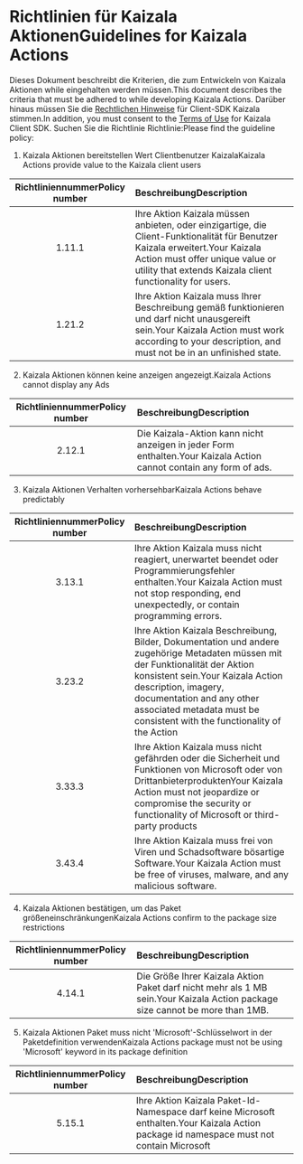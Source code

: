 # <a name="guidelines-for-kaizala-actions"></a><span data-ttu-id="7f3f5-101">Richtlinien für Kaizala Aktionen</span><span class="sxs-lookup"><span data-stu-id="7f3f5-101">Guidelines for Kaizala Actions</span></span>

<span data-ttu-id="7f3f5-102">Dieses Dokument beschreibt die Kriterien, die zum Entwickeln von Kaizala Aktionen while eingehalten werden müssen.</span><span class="sxs-lookup"><span data-stu-id="7f3f5-102">This document describes the criteria that must be adhered to while developing Kaizala Actions.</span></span> <span data-ttu-id="7f3f5-103">Darüber hinaus müssen Sie die [Rechtlichen Hinweise]() für Client-SDK Kaizala stimmen.</span><span class="sxs-lookup"><span data-stu-id="7f3f5-103">In addition, you must consent to the [Terms of Use]() for Kaizala Client SDK.</span></span> <span data-ttu-id="7f3f5-104">Suchen Sie die Richtlinie Richtlinie:</span><span class="sxs-lookup"><span data-stu-id="7f3f5-104">Please find the guideline policy:</span></span>

1.  <span data-ttu-id="7f3f5-105">Kaizala Aktionen bereitstellen Wert Clientbenutzer Kaizala</span><span class="sxs-lookup"><span data-stu-id="7f3f5-105">Kaizala Actions provide value to the Kaizala client users</span></span>

| <span data-ttu-id="7f3f5-106">Richtliniennummer</span><span class="sxs-lookup"><span data-stu-id="7f3f5-106">Policy number</span></span> | <span data-ttu-id="7f3f5-107">Beschreibung</span><span class="sxs-lookup"><span data-stu-id="7f3f5-107">Description</span></span> |
| :---: | :--- |
|<span data-ttu-id="7f3f5-108">1.1</span><span class="sxs-lookup"><span data-stu-id="7f3f5-108">1.1</span></span>|<span data-ttu-id="7f3f5-109">Ihre Aktion Kaizala müssen anbieten, oder einzigartige, die Client-Funktionalität für Benutzer Kaizala erweitert.</span><span class="sxs-lookup"><span data-stu-id="7f3f5-109">Your Kaizala Action must offer unique value or utility that extends Kaizala client functionality for users.</span></span>|
|<span data-ttu-id="7f3f5-110">1.2</span><span class="sxs-lookup"><span data-stu-id="7f3f5-110">1.2</span></span>|<span data-ttu-id="7f3f5-111">Ihre Aktion Kaizala muss Ihrer Beschreibung gemäß funktionieren und darf nicht unausgereift sein.</span><span class="sxs-lookup"><span data-stu-id="7f3f5-111">Your Kaizala Action must work according to your description, and must not be in an unfinished state.</span></span>|

2.  <span data-ttu-id="7f3f5-112">Kaizala Aktionen können keine anzeigen angezeigt.</span><span class="sxs-lookup"><span data-stu-id="7f3f5-112">Kaizala Actions cannot display any Ads</span></span>

| <span data-ttu-id="7f3f5-113">Richtliniennummer</span><span class="sxs-lookup"><span data-stu-id="7f3f5-113">Policy number</span></span> | <span data-ttu-id="7f3f5-114">Beschreibung</span><span class="sxs-lookup"><span data-stu-id="7f3f5-114">Description</span></span> |
| :---: | :--- |
|<span data-ttu-id="7f3f5-115">2.1</span><span class="sxs-lookup"><span data-stu-id="7f3f5-115">2.1</span></span>|<span data-ttu-id="7f3f5-116">Die Kaizala-Aktion kann nicht anzeigen in jeder Form enthalten.</span><span class="sxs-lookup"><span data-stu-id="7f3f5-116">Your Kaizala Action cannot contain any form of ads.</span></span>|

3.  <span data-ttu-id="7f3f5-117">Kaizala Aktionen Verhalten vorhersehbar</span><span class="sxs-lookup"><span data-stu-id="7f3f5-117">Kaizala Actions behave predictably</span></span>

| <span data-ttu-id="7f3f5-118">Richtliniennummer</span><span class="sxs-lookup"><span data-stu-id="7f3f5-118">Policy number</span></span> | <span data-ttu-id="7f3f5-119">Beschreibung</span><span class="sxs-lookup"><span data-stu-id="7f3f5-119">Description</span></span> |
| :---: | :--- |
|<span data-ttu-id="7f3f5-120">3.1</span><span class="sxs-lookup"><span data-stu-id="7f3f5-120">3.1</span></span>|<span data-ttu-id="7f3f5-121">Ihre Aktion Kaizala muss nicht reagiert, unerwartet beendet oder Programmierungsfehler enthalten.</span><span class="sxs-lookup"><span data-stu-id="7f3f5-121">Your Kaizala Action must not stop responding, end unexpectedly, or contain programming errors.</span></span>|
|<span data-ttu-id="7f3f5-122">3.2</span><span class="sxs-lookup"><span data-stu-id="7f3f5-122">3.2</span></span>|<span data-ttu-id="7f3f5-123">Ihre Aktion Kaizala Beschreibung, Bilder, Dokumentation und andere zugehörige Metadaten müssen mit der Funktionalität der Aktion konsistent sein.</span><span class="sxs-lookup"><span data-stu-id="7f3f5-123">Your Kaizala Action description, imagery, documentation and any other associated metadata must be consistent with the functionality of the Action</span></span>|
|<span data-ttu-id="7f3f5-124">3.3</span><span class="sxs-lookup"><span data-stu-id="7f3f5-124">3.3</span></span>|<span data-ttu-id="7f3f5-125">Ihre Aktion Kaizala muss nicht gefährden oder die Sicherheit und Funktionen von Microsoft oder von Drittanbieterprodukten</span><span class="sxs-lookup"><span data-stu-id="7f3f5-125">Your Kaizala Action must not jeopardize or compromise the security or functionality of Microsoft or third-party products</span></span>|
|<span data-ttu-id="7f3f5-126">3.4</span><span class="sxs-lookup"><span data-stu-id="7f3f5-126">3.4</span></span>|<span data-ttu-id="7f3f5-127">Ihre Aktion Kaizala muss frei von Viren und Schadsoftware bösartige Software.</span><span class="sxs-lookup"><span data-stu-id="7f3f5-127">Your Kaizala Action must be free of viruses, malware, and any malicious software.</span></span>|

4. <span data-ttu-id="7f3f5-128">Kaizala Aktionen bestätigen, um das Paket größeneinschränkungen</span><span class="sxs-lookup"><span data-stu-id="7f3f5-128">Kaizala Actions confirm to the package size restrictions</span></span> 

| <span data-ttu-id="7f3f5-129">Richtliniennummer</span><span class="sxs-lookup"><span data-stu-id="7f3f5-129">Policy number</span></span> | <span data-ttu-id="7f3f5-130">Beschreibung</span><span class="sxs-lookup"><span data-stu-id="7f3f5-130">Description</span></span> |
| :---: | :--- |
|<span data-ttu-id="7f3f5-131">4.1</span><span class="sxs-lookup"><span data-stu-id="7f3f5-131">4.1</span></span>|<span data-ttu-id="7f3f5-132">Die Größe Ihrer Kaizala Aktion Paket darf nicht mehr als 1 MB sein.</span><span class="sxs-lookup"><span data-stu-id="7f3f5-132">Your Kaizala Action package size cannot be more than 1MB.</span></span>|

5. <span data-ttu-id="7f3f5-133">Kaizala Aktionen Paket muss nicht 'Microsoft'-Schlüsselwort in der Paketdefinition verwenden</span><span class="sxs-lookup"><span data-stu-id="7f3f5-133">Kaizala Actions package must not be using 'Microsoft' keyword in its package definition</span></span>

| <span data-ttu-id="7f3f5-134">Richtliniennummer</span><span class="sxs-lookup"><span data-stu-id="7f3f5-134">Policy number</span></span> | <span data-ttu-id="7f3f5-135">Beschreibung</span><span class="sxs-lookup"><span data-stu-id="7f3f5-135">Description</span></span> |
| :---: | :--- |
|<span data-ttu-id="7f3f5-136">5.1</span><span class="sxs-lookup"><span data-stu-id="7f3f5-136">5.1</span></span>|<span data-ttu-id="7f3f5-137">Ihre Aktion Kaizala Paket-Id-Namespace darf keine Microsoft enthalten.</span><span class="sxs-lookup"><span data-stu-id="7f3f5-137">Your Kaizala Action package id namespace must not contain Microsoft</span></span>|
